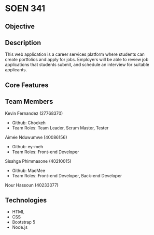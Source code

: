 # SOEN 341

## Objective

## Description

This web application is a career services platform where students can create portfolios and apply for jobs. Employers will be able to review job applications that students submit, and schedule an interview for suitable applicants.

## Core Features

## Team Members
 
Kevin Fernandez (27768370)
* Github: Chockeh
* Team Roles: Team Leader, Scrum Master, Tester

Aimée Nduwumwe (40086156) 
* Github: ey-meh
* Team Roles: Front-end Developer

Sisahga Phimmasone (40210015) 
* Github: MacMee 
* Team Roles: Front-end Developer, Back-end Developer

Nour Hassoun (40233077)

## Technologies

* HTML
* CSS
* Bootstrap 5
* Node.js
